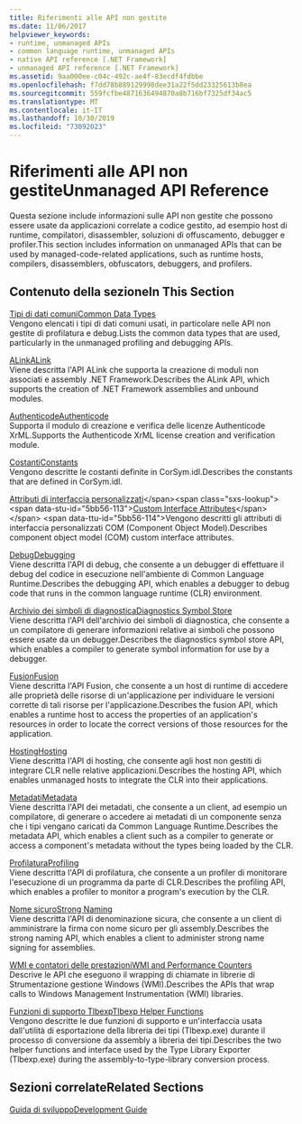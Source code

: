 ```yaml
---
title: Riferimenti alle API non gestite
ms.date: 11/06/2017
helpviewer_keywords:
- runtime, unmanaged APIs
- common language runtime, unmanaged APIs
- native API reference [.NET Framework]
- unmanaged API reference [.NET Framework]
ms.assetid: 9aa000ee-c04c-492c-ae4f-83ecdf4fdbbe
ms.openlocfilehash: f7dd78b889129998dee31a22f5dd23325613b8ea
ms.sourcegitcommit: 559fcfbe4871636494870a8b716bf7325df34ac5
ms.translationtype: MT
ms.contentlocale: it-IT
ms.lasthandoff: 10/30/2019
ms.locfileid: "73092023"
---
```

# <a name="unmanaged-api-reference"></a><span data-ttu-id="5bb56-102">Riferimenti alle API non gestite</span><span class="sxs-lookup"><span data-stu-id="5bb56-102">Unmanaged API Reference</span></span>
<span data-ttu-id="5bb56-103">Questa sezione include informazioni sulle API non gestite che possono essere usate da applicazioni correlate a codice gestito, ad esempio host di runtime, compilatori, disassembler, soluzioni di offuscamento, debugger e profiler.</span><span class="sxs-lookup"><span data-stu-id="5bb56-103">This section includes information on unmanaged APIs that can be used by managed-code-related applications, such as runtime hosts, compilers, disassemblers, obfuscators, debuggers, and profilers.</span></span>  
  
## <a name="in-this-section"></a><span data-ttu-id="5bb56-104">Contenuto della sezione</span><span class="sxs-lookup"><span data-stu-id="5bb56-104">In This Section</span></span>  
 [<span data-ttu-id="5bb56-105">Tipi di dati comuni</span><span class="sxs-lookup"><span data-stu-id="5bb56-105">Common Data Types</span></span>](common-data-types-unmanaged-api-reference.md)  
 <span data-ttu-id="5bb56-106">Vengono elencati i tipi di dati comuni usati, in particolare nelle API non gestite di profilatura e debug.</span><span class="sxs-lookup"><span data-stu-id="5bb56-106">Lists the common data types that are used, particularly in the unmanaged profiling and debugging APIs.</span></span>  
  
 [<span data-ttu-id="5bb56-107">ALink</span><span class="sxs-lookup"><span data-stu-id="5bb56-107">ALink</span></span>](./alink/index.md)  
 <span data-ttu-id="5bb56-108">Viene descritta l'API ALink che supporta la creazione di moduli non associati e assembly .NET Framework.</span><span class="sxs-lookup"><span data-stu-id="5bb56-108">Describes the ALink API, which supports the creation of .NET Framework assemblies and unbound modules.</span></span>  
  
 [<span data-ttu-id="5bb56-109">Authenticode</span><span class="sxs-lookup"><span data-stu-id="5bb56-109">Authenticode</span></span>](./authenticode/index.md)  
 <span data-ttu-id="5bb56-110">Supporta il modulo di creazione e verifica delle licenze Authenticode XrML.</span><span class="sxs-lookup"><span data-stu-id="5bb56-110">Supports the Authenticode XrML license creation and verification module.</span></span>  
  
 [<span data-ttu-id="5bb56-111">Costanti</span><span class="sxs-lookup"><span data-stu-id="5bb56-111">Constants</span></span>](constants-unmanaged-api-reference.md)  
 <span data-ttu-id="5bb56-112">Vengono descritte le costanti definite in CorSym.idl.</span><span class="sxs-lookup"><span data-stu-id="5bb56-112">Describes the constants that are defined in CorSym.idl.</span></span>  
  
 <span data-ttu-id="5bb56-113">[Attributi di interfaccia personalizzati](https://docs.microsoft.com/previous-versions/dotnet/netframework-4.0/ms231946(v=vs.100))</span><span class="sxs-lookup"><span data-stu-id="5bb56-113">[Custom Interface Attributes](https://docs.microsoft.com/previous-versions/dotnet/netframework-4.0/ms231946(v=vs.100))</span></span>  
 <span data-ttu-id="5bb56-114">Vengono descritti gli attributi di interfaccia personalizzati COM (Component Object Model).</span><span class="sxs-lookup"><span data-stu-id="5bb56-114">Describes component object model (COM) custom interface attributes.</span></span>  
  
 [<span data-ttu-id="5bb56-115">Debug</span><span class="sxs-lookup"><span data-stu-id="5bb56-115">Debugging</span></span>](./debugging/index.md)  
 <span data-ttu-id="5bb56-116">Viene descritta l'API di debug, che consente a un debugger di effettuare il debug del codice in esecuzione nell'ambiente di Common Language Runtime.</span><span class="sxs-lookup"><span data-stu-id="5bb56-116">Describes the debugging API, which enables a debugger to debug code that runs in the common language runtime (CLR) environment.</span></span>  
  
 [<span data-ttu-id="5bb56-117">Archivio dei simboli di diagnostica</span><span class="sxs-lookup"><span data-stu-id="5bb56-117">Diagnostics Symbol Store</span></span>](./diagnostics/index.md)  
 <span data-ttu-id="5bb56-118">Viene descritta l'API dell'archivio dei simboli di diagnostica, che consente a un compilatore di generare informazioni relative ai simboli che possono essere usate da un debugger.</span><span class="sxs-lookup"><span data-stu-id="5bb56-118">Describes the diagnostics symbol store API, which enables a compiler to generate symbol information for use by a debugger.</span></span>  
  
 [<span data-ttu-id="5bb56-119">Fusion</span><span class="sxs-lookup"><span data-stu-id="5bb56-119">Fusion</span></span>](./fusion/index.md)  
 <span data-ttu-id="5bb56-120">Viene descritta l'API Fusion, che consente a un host di runtime di accedere alle proprietà delle risorse di un'applicazione per individuare le versioni corrette di tali risorse per l'applicazione.</span><span class="sxs-lookup"><span data-stu-id="5bb56-120">Describes the fusion API, which enables a runtime host to access the properties of an application's resources in order to locate the correct versions of those resources for the application.</span></span>  
  
 [<span data-ttu-id="5bb56-121">Hosting</span><span class="sxs-lookup"><span data-stu-id="5bb56-121">Hosting</span></span>](./hosting/index.md)  
 <span data-ttu-id="5bb56-122">Viene descritta l'API di hosting, che consente agli host non gestiti di integrare CLR nelle relative applicazioni.</span><span class="sxs-lookup"><span data-stu-id="5bb56-122">Describes the hosting API, which enables unmanaged hosts to integrate the CLR into their applications.</span></span>  
  
 [<span data-ttu-id="5bb56-123">Metadati</span><span class="sxs-lookup"><span data-stu-id="5bb56-123">Metadata</span></span>](./metadata/index.md)  
 <span data-ttu-id="5bb56-124">Viene descritta l'API dei metadati, che consente a un client, ad esempio un compilatore, di generare o accedere ai metadati di un componente senza che i tipi vengano caricati da Common Language Runtime.</span><span class="sxs-lookup"><span data-stu-id="5bb56-124">Describes the metadata API, which enables a client such as a compiler to generate or access a component's metadata without the types being loaded by the CLR.</span></span>  
  
 [<span data-ttu-id="5bb56-125">Profilatura</span><span class="sxs-lookup"><span data-stu-id="5bb56-125">Profiling</span></span>](./profiling/index.md)  
 <span data-ttu-id="5bb56-126">Viene descritta l'API di profilatura, che consente a un profiler di monitorare l'esecuzione di un programma da parte di CLR.</span><span class="sxs-lookup"><span data-stu-id="5bb56-126">Describes the profiling API, which enables a profiler to monitor a program's execution by the CLR.</span></span>  
  
 [<span data-ttu-id="5bb56-127">Nome sicuro</span><span class="sxs-lookup"><span data-stu-id="5bb56-127">Strong Naming</span></span>](./strong-naming/index.md)  
 <span data-ttu-id="5bb56-128">Viene descritta l'API di denominazione sicura, che consente a un client di amministrare la firma con nome sicuro per gli assembly.</span><span class="sxs-lookup"><span data-stu-id="5bb56-128">Describes the strong naming API, which enables a client to administer strong name signing for assemblies.</span></span>  

 [<span data-ttu-id="5bb56-129">WMI e contatori delle prestazioni</span><span class="sxs-lookup"><span data-stu-id="5bb56-129">WMI and Performance Counters</span></span>](wmi/index.md)  
 <span data-ttu-id="5bb56-130">Descrive le API che eseguono il wrapping di chiamate in librerie di Strumentazione gestione Windows (WMI).</span><span class="sxs-lookup"><span data-stu-id="5bb56-130">Describes the APIs that wrap calls to Windows Management Instrumentation (WMI) libraries.</span></span>
  
 [<span data-ttu-id="5bb56-131">Funzioni di supporto Tlbexp</span><span class="sxs-lookup"><span data-stu-id="5bb56-131">Tlbexp Helper Functions</span></span>](./tlbexp/index.md)  
 <span data-ttu-id="5bb56-132">Vengono descritte le due funzioni di supporto e un'interfaccia usata dall'utilità di esportazione della libreria dei tipi (Tlbexp.exe) durante il processo di conversione da assembly a libreria dei tipi.</span><span class="sxs-lookup"><span data-stu-id="5bb56-132">Describes the two helper functions and interface used by the Type Library Exporter (Tlbexp.exe) during the assembly-to-type-library conversion process.</span></span>  
  
## <a name="related-sections"></a><span data-ttu-id="5bb56-133">Sezioni correlate</span><span class="sxs-lookup"><span data-stu-id="5bb56-133">Related Sections</span></span>  
 [<span data-ttu-id="5bb56-134">Guida di sviluppo</span><span class="sxs-lookup"><span data-stu-id="5bb56-134">Development Guide</span></span>](../../../docs/framework/development-guide.md)  
